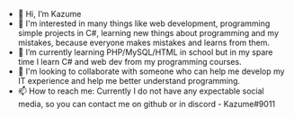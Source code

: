 - 👋 Hi, I’m Kazume
- 👀 I'm interested in many things like web development, programming simple projects in C#, learning new things about programming and my mistakes, because everyone makes mistakes and learns from them.
- 🌱 I’m currently learning PHP/MySQL/HTML in school but in my spare time I learn C# and web dev from my programming courses.
- 💞️ I'm looking to collaborate with someone who can help me develop my IT experience and help me better understand programming.
- 📫 How to reach me: Currently I do not have any expectable social media, so you can contact me on github or in discord - Kazume#9011 
<!---
Kazume23/Kazume23 is a ✨ special ✨ repository because its `README.md` (this file) appears on your GitHub profile.
You can click the Preview link to take a look at your changes.
--->
